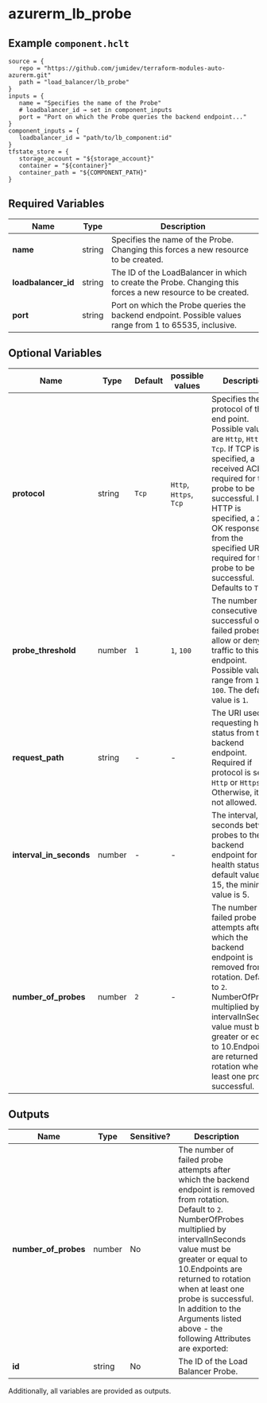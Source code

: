 # azurerm_lb_probe



## Example `component.hclt`

```hcl
source = {
   repo = "https://github.com/jumidev/terraform-modules-auto-azurerm.git"   
   path = "load_balancer/lb_probe"   
}
inputs = {
   name = "Specifies the name of the Probe"   
   # loadbalancer_id → set in component_inputs
   port = "Port on which the Probe queries the backend endpoint..."   
}
component_inputs = {
   loadbalancer_id = "path/to/lb_component:id"   
}
tfstate_store = {
   storage_account = "${storage_account}"   
   container = "${container}"   
   container_path = "${COMPONENT_PATH}"   
}
```

## Required Variables

| Name | Type |  Description |
| ---- | --------- |  ----------- |
| **name** | string |  Specifies the name of the Probe. Changing this forces a new resource to be created. | 
| **loadbalancer_id** | string |  The ID of the LoadBalancer in which to create the Probe. Changing this forces a new resource to be created. | 
| **port** | string |  Port on which the Probe queries the backend endpoint. Possible values range from 1 to 65535, inclusive. | 

## Optional Variables

| Name | Type |  Default  |  possible values |  Description |
| ---- | --------- |  ----------- | ----------- | ----------- |
| **protocol** | string |  `Tcp`  |  `Http`, `Https`, `Tcp`  |  Specifies the protocol of the end point. Possible values are `Http`, `Https` or `Tcp`. If TCP is specified, a received ACK is required for the probe to be successful. If HTTP is specified, a 200 OK response from the specified URI is required for the probe to be successful. Defaults to `Tcp`. | 
| **probe_threshold** | number |  `1`  |  `1`, `100`  |  The number of consecutive successful or failed probes that allow or deny traffic to this endpoint. Possible values range from `1` to `100`. The default value is `1`. | 
| **request_path** | string |  -  |  -  |  The URI used for requesting health status from the backend endpoint. Required if protocol is set to `Http` or `Https`. Otherwise, it is not allowed. | 
| **interval_in_seconds** | number |  -  |  -  |  The interval, in seconds between probes to the backend endpoint for health status. The default value is 15, the minimum value is 5. | 
| **number_of_probes** | number |  `2`  |  -  |  The number of failed probe attempts after which the backend endpoint is removed from rotation. Default to `2`. NumberOfProbes multiplied by intervalInSeconds value must be greater or equal to 10.Endpoints are returned to rotation when at least one probe is successful. | 



## Outputs

| Name | Type | Sensitive? | Description |
| ---- | ---- | --------- | --------- |
| **number_of_probes** | number | No  | The number of failed probe attempts after which the backend endpoint is removed from rotation. Default to `2`. NumberOfProbes multiplied by intervalInSeconds value must be greater or equal to 10.Endpoints are returned to rotation when at least one probe is successful. In addition to the Arguments listed above - the following Attributes are exported: | 
| **id** | string | No  | The ID of the Load Balancer Probe. | 

Additionally, all variables are provided as outputs.
